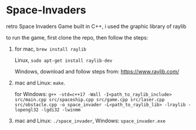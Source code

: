 # Space-Invaders
retro Space Invaders Game built in C++, i used the graphic library of raylib


to run the game, first clone the repo, then follow the steps:


1. for mac, ``` brew install raylib ```
   
   Linux, ```sudo apt-get install raylib-dev```
   
   Windows, download and follow steps from: https://www.raylib.com/

2. mac and Linux: ```make```.

   for Windows: ```g++ -std=c++17 -Wall -I<path_to_raylib_include> src/main.cpp src/spaceship.cpp src/game.cpp src/laser.cpp src/obstacle.cpp -o space_invader -L<path_to_raylib_lib> -lraylib -lopengl32 -lgdi32 -lwinmm```


3. mac and Linux: ```./space_invader```,
   Windows: ```space_invader.exe```

